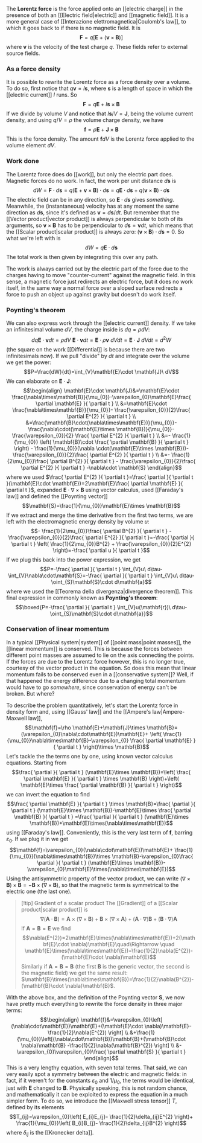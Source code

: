 The **Lorentz force** is the force applied onto an [[electric charge]] in the presence of both an [[Electric field|electric]] and [[magnetic field]]. It is a more general case of [[Interazione elettromagnetica|Coulomb's law]], to which it goes back to if there is no magnetic field. It is
$$\mathbf{F}=q[\mathbf{E}+(\mathbf{v}\times \mathbf{B})]$$
where $\mathbf{v}$ is the velocity of the test charge $q$. These fields refer to external source fields.
### As a force density
It is possible to rewrite the Lorentz force as a force density over a volume. To do so, first notice that $q\mathbf{v}=I\mathbf{s}$, where $\mathbf{s}$ is a length of space in which the [[electric current]] $I$ runs. So
$$\mathbf{F}=q\mathbf{E}+I\mathbf{s}\times \mathbf{B}$$
If we divide by volume $V$ and notice that $I\mathbf{s}/V=\mathbf{J}$, being the volume current density, and using $q/V=\rho$ the volume charge density, we have
$$\mathbf{f}=\rho \mathbf{E}+\mathbf{J}\times \mathbf{B}$$
This is the force density. The amount $\mathbf{f}dV$ is the Lorentz force applied to the volume element $dV$.
### Work done
The Lorentz force does do [[work]], but only the electric part does. Magnetic forces do no work. In fact, the work per unit distance $d\mathbf{s}$ is
$$dW=\mathbf{F}\cdot d\mathbf{s}=q(\mathbf{E}+\mathbf{v}\times \mathbf{B})\cdot d\mathbf{s}=q\mathbf{E}\cdot d\mathbf{s}+q(\mathbf{v}\times \mathbf{B})\cdot d\mathbf{s}$$
The electric field can be in any direction, so $\mathbf{E}\cdot d\mathbf{s}$ gives *something*. Meanwhile, the (instantaneous) velocity has at any moment the same direction as $d\mathbf{s}$, since it's defined as $\mathbf{v}=d\mathbf{s}/dt$. But remember that the [[Vector product|vector product]] is always perpendicular to both of its arguments, so $\mathbf{v}\times \mathbf{B}$ has to be perpendicular to $d\mathbf{s}=\mathbf{v}dt$, which means that the [[Scalar product|scalar product]] is always zero: $(\mathbf{v}\times \mathbf{B})\cdot d\mathbf{s}=0$. So what we're left with is
$$dW=q\mathbf{E}\cdot d\mathbf{s}$$
The total work is then given by integrating this over any path.

The work is always carried out by the electric part of the force due to the charges having to move "counter-current" against the magnetic field. In this sense, a magnetic force just redirects an electric force, but it does no work itself, in the same way a normal force over a sloped surface redirects a force to push an object up against gravity but doesn't do work itself.
### Poynting's theorem
We can also express work through the [[electric current]] density. If we take an infinitesimal volume $dV$, the charge inside is $dq=\rho dV$:
$$dq\mathbf{E}\cdot \mathbf{v}dt=\rho dV\ \mathbf{E}\cdot \mathbf{v}dt=\mathbf{E}\cdot \rho \mathbf{v}\ dVdt=\mathbf{E}\cdot \mathbf{J}\ dVdt=d^{2}W$$
(the square on the work [[Differential]] is because there are two infinitesimals now). If we pull "divide" by $dt$ and integrate over the volume we get the power:
$$P=\frac{dW}{dt}=\int_{V}\mathbf{E}\cdot \mathbf{J}\ dV$$
We can elaborate on $\mathbf{E}\cdot \mathbf{J}$:
$$\begin{align}
\mathbf{E}\cdot \mathbf{J}&=\mathbf{E}\cdot \frac{\nabla\times\mathbf{B}}{\mu_{0}}-\varepsilon_{0}\mathbf{E}\frac{ \partial \mathbf{E} }{ \partial t } \\
&=\mathbf{E}\cdot \frac{\nabla\times\mathbf{B}}{\mu_{0}}- \frac{\varepsilon_{0}}{2}\frac{ \partial E^{2} }{ \partial t }  \\
&=\frac{\mathbf{B}\cdot(\nabla\times\mathbf{E})}{\mu_{0}}- \frac{\nabla\cdot(\mathbf{E}\times \mathbf{B})}{\mu_{0}}- \frac{\varepsilon_{0}}{2} \frac{ \partial E^{2} }{ \partial t }  \\
&=- \frac{1}{\mu_{0}} \left( \mathbf{B}\cdot \frac{ \partial \mathbf{B} }{ \partial t } \right) - \frac{1}{\mu_{0}}(\nabla \cdot(\mathbf{E}\times \mathbf{B}))- \frac{\varepsilon_{0}}{2}\frac{ \partial E^{2} }{ \partial t } \\
&=- \frac{1}{2\mu_{0}}\frac{ \partial B^{2} }{ \partial t } - \frac{\varepsilon_{0}}{2}\frac{ \partial E^{2} }{ \partial t } -\nabla\cdot \mathbf{S}
\end{align}$$
where we used $\frac{ \partial E^{2} }{ \partial t }=\frac{ \partial  }{ \partial t }(\mathbf{E}\cdot \mathbf{E})=2\mathbf{E}\frac{ \partial \mathbf{E} }{ \partial t }$, expanded $\mathbf{E}\cdot \nabla\times\mathbf{B}$ using vector calculus, used [[Faraday's law]] and defined the [[Poynting vector]]
$$\mathbf{S}=\frac{1}{\mu_{0}}\mathbf{E}\times \mathbf{B}$$
If we extract and merge the time derivative from the first two terms, we are left with the electromagnetic energy density by volume $u$:
$$- \frac{1}{2\mu_{0}}\frac{ \partial B^{2} }{ \partial t } - \frac{\varepsilon_{0}}{2}\frac{ \partial E^{2} }{ \partial t }=-\frac{ \partial  }{ \partial t } \left( \frac{1}{2\mu_{0}}B^{2} + \frac{\varepsilon_{0}}{2}E^{2} \right)=-\frac{ \partial u }{ \partial t }$$
If we plug this back into the power expression, we get
$$P=-\frac{ \partial  }{ \partial t } \int_{V}u\ d\tau-\int_{V}\nabla\cdot\mathbf{S}=-\frac{ \partial  }{ \partial t } \int_{V}u\ d\tau-\oint_{S}\mathbf{S}\cdot d\mathbf{a}$$
where we used the [[Teorema della divergenza|divergence theorem]]. This final expression in commonly known as **Poynting's theorem**:
$$\boxed{P=-\frac{ \partial  }{ \partial t } \int_{V}u(\mathbf{r})\ d\tau-\oint_{S}\mathbf{S}\cdot d\mathbf{a}}$$
### Conservation of linear momentum
In a typical [[Physical system|system]] of [[point mass|point masses]], the [[linear momentum]] is conserved. This is because the forces between different point masses are assumed to lie on the axis connecting the points. If the forces are due to the Lorentz force however, this is no longer true, courtesy of the vector product in the equation. So does this mean that linear momentum fails to be conserved even in a [[conservative system]]? Well, if that happened the energy difference due to a changing total momentum would have to go *somewhere*, since conservation of energy can't be broken. But where?

To describe the problem quantitatively, let's start the Lorentz force in density form and, using [[Gauss' law]] and the [[Ampere's law|Ampere-Maxwell law]],
$$\mathbf{f}=\rho \mathbf{E}+\mathbf{J}\times \mathbf{B}=(\varepsilon_{0}\nabla\cdot\mathbf{E})\mathbf{E}+ \left( \frac{1}{\mu_{0}}\nabla\times\mathbf{B}-\varepsilon_{0} \frac{ \partial \mathbf{E} }{ \partial t }  \right)\times \mathbf{B}$$
Let's tackle the the terms one by one, using known vector calculus equations. Starting from
$$\frac{ \partial  }{ \partial t } (\mathbf{E}\times \mathbf{B})=\left( \frac{ \partial \mathbf{E} }{ \partial t } \times \mathbf{B} \right)+\left( \mathbf{E}\times \frac{ \partial \mathbf{B} }{ \partial t }  \right)$$
we can invert the equation to find
$$\frac{ \partial \mathbf{E} }{ \partial t } \times \mathbf{B}=\frac{ \partial }{ \partial t } (\mathbf{E}\times \mathbf{B})-\mathbf{E}\times \frac{ \partial \mathbf{B} }{ \partial t } =\frac{ \partial  }{ \partial t } (\mathbf{E}\times \mathbf{B})+\mathbf{E}\times(\nabla\times\mathbf{E})$$
using [[Faraday's law]]. Conveniently, this is the very last term of $\mathbf{f}$, barring $\varepsilon_{0}$. If we plug it in we get
$$\mathbf{f}=\varepsilon_{0}(\nabla\cdot\mathbf{E})\mathbf{E}+ \frac{1}{\mu_{0}}(\nabla\times\mathbf{B})\times \mathbf{B}-\varepsilon_{0}\frac{ \partial  }{ \partial t } (\mathbf{E}\times \mathbf{B})-\varepsilon_{0}\mathbf{E}\times(\nabla\times\mathbf{E})$$
Using the antisymmetric property of the vector product, we can write $(\nabla\times\mathbf{B})\times \mathbf{B}=-\mathbf{B}\times(\nabla\times\mathbf{B})$, so that the magnetic term is symmetrical to the electric one (the last one).

> [!tip] Gradient of a scalar product
> The [[Gradient]] of a [[Scalar product|scalar product]] is
> $$\nabla(\mathbf{A}\cdot \mathbf{B})=\mathbf{A}\times(\nabla\times\mathbf{B})+\mathbf{B}\times(\nabla\times\mathbf{A})+(\mathbf{A}\cdot \nabla)\mathbf{B}+(\mathbf{B}\cdot \nabla)\mathbf{A}$$
> If $\mathbf{A}=\mathbf{B}=\mathbf{E}$ we find
> $$\nabla(E^{2})=2\mathbf{E}\times(\nabla\times\mathbf{E})+2(\mathbf{E}\cdot \nabla)\mathbf{E}\quad\Rightarrow \quad \mathbf{E}\times(\nabla\times\mathbf{E})=\frac{1}{2}\nabla(E^{2})-(\mathbf{E}\cdot \nabla)\mathbf{E}$$
> Similarly if $\mathbf{A}=\mathbf{B}=\mathbf{B}$ (the first $\mathbf{B}$ is the generic vector, the second is the magnetic field) we get the same result: $\mathbf{B}\times(\nabla\times\mathbf{B})=\frac{1}{2}\nabla(B^{2})-(\mathbf{B}\cdot \nabla)\mathbf{B}$.

With the above box, and the definition of the Poynting vector $\mathbf{S}$, we now have pretty much everything to rewrite the force density in three major terms:
$$\begin{align}
\mathbf{f}&=\varepsilon_{0}\left[ (\nabla\cdot\mathbf{E})\mathbf{E}+(\mathbf{E}\cdot \nabla)\mathbf{E}- \frac{1}{2}\nabla(E^{2}) \right] \\
&+\frac{1}{\mu_{0}}\left[(\nabla\cdot\mathbf{B})\mathbf{B}+(\mathbf{B}\cdot \nabla)\mathbf{B} -\frac{1}{2}\nabla(\mathbf{B}^{2}) \right] \\
&-\varepsilon_{0}\varepsilon_{0}\frac{ \partial \mathbf{S} }{ \partial t } 
\end{align}$$
This is a very lengthy equation, with seven total terms. That said, we can very easily spot a symmetry between the electric and magnetic fields: in fact, if it weren't for the constants $\varepsilon_{0}$ and $1/\mu_{0}$, the terms would be identical, just with $\mathbf{E}$ changed to $\mathbf{B}$. Physically speaking, this is not random chance, and mathematically it can be exploited to express the equation in a much simpler form. To do so, we introduce the [[Maxwell stress tensor]] $T$, defined by its elements
$$T_{ij}=\varepsilon_{0}\left( E_{i}E_{j}- \frac{1}{2}\delta_{ij}E^{2} \right)+ \frac{1}{\mu_{0}}\left( B_{i}B_{j}- \frac{1}{2}\delta_{ij}B^{2} \right)$$
where $\delta_{ij}$ is the [[Kronecker delta]].